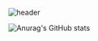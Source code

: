


![header](https://capsule-render.vercel.app/api?type=soft&color=0:4169e1,0:4169e1&height=250&section=header&text=JeHa%20Kim&fontSize=150)



![Anurag's GitHub stats](https://github-readme-stats.vercel.app/api?username=anuraghazra&show_icons=true&theme=dark)
